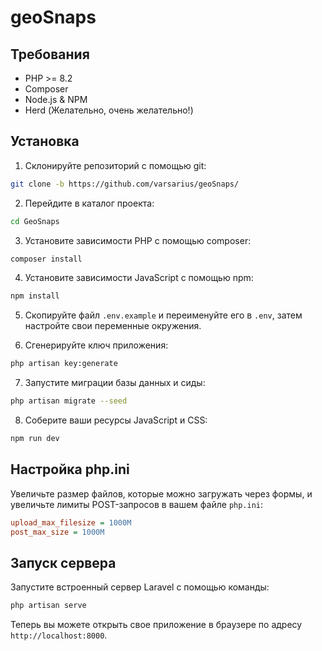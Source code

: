 # geoSnaps

## Требования

- PHP >= 8.2
- Composer
- Node.js & NPM
- Herd (Желательно, очень желательно!)

## Установка

1. Склонируйте репозиторий с помощью git:

```bash
git clone -b https://github.com/varsarius/geoSnaps/
```

2. Перейдите в каталог проекта:

```bash
cd GeoSnaps
```

3. Установите зависимости PHP с помощью composer:

```bash
composer install
```

4. Установите зависимости JavaScript с помощью npm:

```bash
npm install
```

5. Скопируйте файл `.env.example` и переименуйте его в `.env`, затем настройте свои переменные окружения.

6. Сгенерируйте ключ приложения:

```bash
php artisan key:generate
```

7. Запустите миграции базы данных и сиды:

```bash
php artisan migrate --seed
```

8. Соберите ваши ресурсы JavaScript и CSS:

```bash
npm run dev
```

## Настройка php.ini

Увеличьте размер файлов, которые можно загружать через формы, и увеличьте лимиты POST-запросов в вашем файле `php.ini`:

```ini
upload_max_filesize = 1000M
post_max_size = 1000M
```

## Запуск сервера

Запустите встроенный сервер Laravel с помощью команды:

```bash
php artisan serve
```

Теперь вы можете открыть свое приложение в браузере по адресу `http://localhost:8000`.
